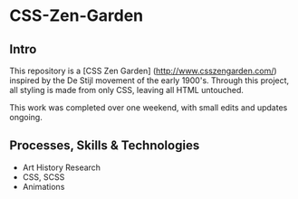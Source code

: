 # CSS-Zen-Garden

## Intro

This repository is a [CSS Zen Garden] (http://www.csszengarden.com/) inspired by the De Stijl movement of the early 1900's. Through this project, all styling is made from only CSS, leaving all HTML untouched.

This work was completed over one weekend, with small edits and updates ongoing.


## Processes, Skills & Technologies

* Art History Research
* CSS, SCSS
* Animations
